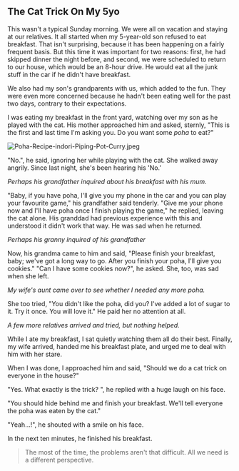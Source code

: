 ## The Cat Trick On My 5yo

This wasn't a typical Sunday morning. We were all on vacation and staying at our relatives. It all started when my 5-year-old son refused to eat breakfast. That isn't surprising, because it has been happening on a fairly frequent basis. But this time it was important for two reasons: first, he had skipped dinner the night before, and second, we were scheduled to return to our house, which would be an 8-hour drive. He would eat all the junk stuff in the car if he didn't have breakfast.

We also had my son's grandparents with us, which added to the fun. They were even more concerned because he hadn't been eating well for the past two days, contrary to their expectations.

I was eating my breakfast in the front yard, watching over my son as he played with the cat. His mother approached him and asked, sternly, "This is the first and last time I'm asking you. Do you want some *poha* to eat?"

![Poha-Recipe-indori-Piping-Pot-Curry.jpeg](https://cdn.hashnode.com/res/hashnode/image/upload/v1644643934341/Ro91R8Kiz.jpeg)

"No.", he said, ignoring her while playing with the cat.
She walked away angrily. Since last night, she's been hearing his 'No.'

*Perhaps his grandfather inquired about his breakfast with his mum.*

"Baby, if you have poha, I'll give you my phone in the car and you can play your favourite game," his grandfather said tenderly. "Give me your phone now and I'll have poha once I finish playing the game," he replied, leaving the cat alone. His granddad had previous experience with this and understood it didn't work that way. He was sad when he returned.

*Perhaps his granny inquired of his grandfather*

Now, his grandma came to him and said, "Please finish your breakfast, baby; we've got a long way to go. After you finish your poha, I'll give you cookies." 
"Can I have some cookies now?", he asked. She, too, was sad when she left.

*My wife's aunt came over to see whether I needed any more poha.*

She too tried, "You didn't like the poha, did you? I've added a lot of sugar to it. Try it once. You will love it." He paid her no attention at all.

*A few more relatives arrived and tried, but nothing helped.*

While I ate my breakfast, I sat quietly watching them all do their best. Finally, my wife arrived, handed me his breakfast plate, and urged me to deal with him with her stare. 

When I was done, I approached him and said,
"Should we do a cat trick on everyone in the house?"

"Yes. What exactly is the trick? ", he replied with a huge laugh on his face.

"You should hide behind me and finish your breakfast. We'll tell everyone the poha was eaten by the cat."

"Yeah...!", he shouted with a smile on his face.

In the next ten minutes, he finished his breakfast.

> The most of the time, the problems aren't that difficult. All we need is a different perspective.



